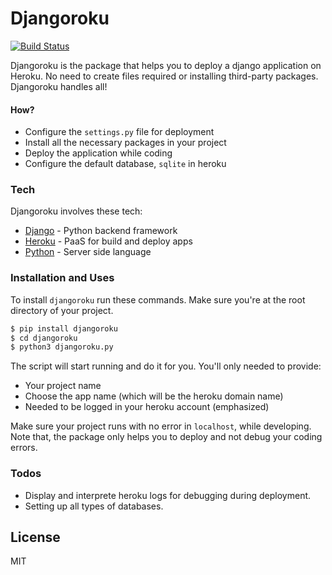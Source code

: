 # Djangoroku


[![Build Status](https://travis-ci.org/joemccann/dillinger.svg?branch=master)](https://github.com/ioi2908/djangoroku)

Djangoroku is the package that helps you to deploy a django application on Heroku. No need to create files required or installing third-party packages. Djangoroku handles all!

#### How?

  - Configure the `settings.py` file for deployment
  - Install all the necessary packages in your project
  - Deploy the application while coding
  - Configure the default database, `sqlite` in heroku 

### Tech

Djangoroku involves these tech:

* [Django](https://docs.djangoproject.com/en/3.1/) - Python backend framework
* [Heroku](https://dashboard.heroku.com/apps) - PaaS for build and deploy apps
* [Python](https://www.python.org/) - Server side language

### Installation and Uses

To install `djangoroku` run these commands. Make sure you're at the root directory of your project.
```sh
$ pip install djangoroku
$ cd djangoroku
$ python3 djangoroku.py
```

The script will start running and do it for you. You'll only needed to provide:
 - Your project name
 - Choose the app name (which will be the heroku domain name)
 - Needed to be logged in your heroku account (emphasized)

Make sure your project runs with no error in `localhost`, while developing. Note that, the package only helps you to deploy and not debug your coding errors.


### Todos

 - Display and interprete heroku logs for debugging during deployment.
 - Setting up all types of databases.
 

License
----

MIT




